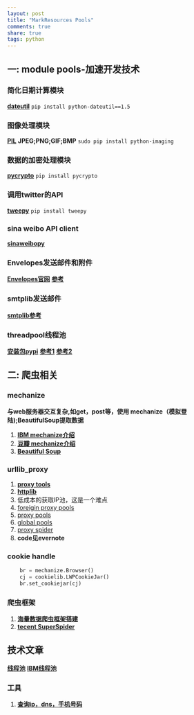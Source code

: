 ```yaml
---
layout: post
title: "MarkResources Pools"
comments: true
share: true
tags: python
---
```


## 一: module pools-加速开发技术

### 简化日期计算模块

[**dateutil**](http://labix.org/python-dateutil) 
`pip install python-dateutil==1.5`

### 图像处理模块 
[**PIL**](http://www.pythonware.com/products/pil/)
**JPEG;PNG;GIF;BMP**
`sudo pip install python-imaging`

### 数据的加密处理模块

[**pycrypto**](https://www.dlitz.net/software/pycrypto)
`pip install pycrypto`

### 调用twitter的API
[**tweepy**](http://tweepy.github.com/)
`pip install tweepy`

### sina weibo API client
[**sinaweibopy**](http://github.liaoxuefeng.com/sinaweibopy/)

### Envelopes发送邮件和附件
[**Envelopes官网**](https://tomekwojcik.github.io/envelopes/)
[**参考**](http://www.zhidaow.com/post/python-envelopes)

### smtplib发送邮件
[**smtplib参考**](http://www.zhidaow.com/post/python-send-email-with-smtplib)

### threadpool线程池
[**安装包pypi**](https://pypi.python.org/pypi/threadpool)
[**参考1**](http://gashero.yeax.com/?p=44)
[**参考2**](http://www.zhidaow.com/post/python-threadpool)






## 二: 爬虫相关

### mechanize
**与web服务器交互复杂,如get，post等，使用 mechanize（模拟登陆);BeautifulSoup提取数据** 

1. [**IBM mechanize介绍**](http://www.ibm.com/developerworks/cn/linux/l-python-mechanize-beautiful-soup/#resources)
2. [**豆瓣 mechanize介绍**](http://site.douban.com/146782/widget/notes/15468638/note/355611270/) 
3. [**Beautiful Soup**](http://cuiqingcai.com/1319.html)

### urllib_proxy
1.  [**proxy tools**](https://github.com/the5fire/practice_demo/blob/master/tools/urllib_proxy.py)
2. [**httplib**](https://docs.python.org/2/library/httplib.html)
3. 低成本的获取IP池，这是一个难点
4. [foreigin proxy pools](http://proxy-list.org/english/index.php)
5. [proxy pools](http://cn-proxy.com/)
6. [global pools](http://cn-proxy.com/archives/218)
7. [proxy spider](http://pachong.org/)
8. **code见evernote**

### cookie handle

```python
    br = mechanize.Browser()
    cj = cookielib.LWPCookieJar()
    br.set_cookiejar(cj)
```



### 爬虫框架

1. [**海量数据爬虫框架搭建**](http://blog.jobbole.com/46673/)
2. [**tecent SuperSpider**](http://security.tencent.com/index.php/blog/msg/34)

## 技术文章

[**线程池**](http://www.the5fire.com/python-thread-pool.html)
[**IBM线程池**](http://www.ibm.com/developerworks/cn/java/l-threadPool/)

### 工具

1. [**查询ip，dns，手机号码**](www.ip.cn)
